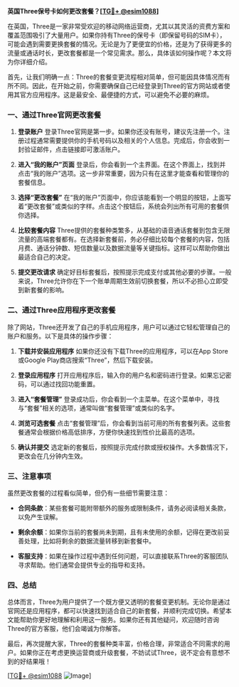 **英国Three保号卡如何更改套餐？[[TG💪+ @esim1088](https://t.me/s/esim1088)]**

在英国，Three是一家非常受欢迎的移动网络运营商，尤其以其灵活的资费方案和覆盖范围吸引了大量用户。如果你持有Three的保号卡（即保留号码的SIM卡），可能会遇到需要更换套餐的情况。无论是为了更便宜的价格，还是为了获得更多的流量或通话时长，更改套餐都是一个常见需求。那么，具体该如何操作呢？本文将为你详细介绍。

首先，让我们明确一点：Three的套餐变更流程相对简单，但可能因具体情况而有所不同。因此，在开始之前，你需要确保自己已经登录到Three的官方网站或者使用其官方应用程序。这是最安全、最便捷的方式，可以避免不必要的麻烦。

### 一、通过Three官网更改套餐

1. **登录账户**
   登录Three官网是第一步。如果你还没有账号，建议先注册一个。注册过程通常需要提供你的手机号码以及相关的个人信息。完成后，你会收到一封验证邮件，点击链接即可激活账户。

2. **进入“我的账户”页面**
   登录后，你会看到一个主界面。在这个界面上，找到并点击“我的账户”选项。这一步非常重要，因为只有在这里才能查看和管理你的套餐信息。

3. **选择“更改套餐”**
   在“我的账户”页面中，你应该能看到一个明显的按钮，上面写着“更改套餐”或类似的字样。点击这个按钮后，系统会列出所有可用的套餐供你选择。

4. **比较套餐内容**
   Three提供的套餐种类繁多，从基础的语音通话套餐到包含无限流量的高端套餐都有。在选择新套餐前，务必仔细比较每个套餐的内容，包括月费、通话分钟数、短信数量以及数据流量等关键指标。这样可以帮助你做出最适合自己的决定。

5. **提交更改请求**
   确定好目标套餐后，按照提示完成支付或其他必要的步骤。一般来说，Three允许你在下一个账单周期生效前切换套餐，所以不必担心立即受到新套餐的影响。

### 二、通过Three应用程序更改套餐

除了网站，Three还开发了自己的手机应用程序，用户可以通过它轻松管理自己的账户和服务。以下是具体的操作步骤：

1. **下载并安装应用程序**
   如果你还没有下载Three的应用程序，可以在App Store或Google Play商店搜索“Three”，然后下载安装。

2. **登录应用程序**
   打开应用程序后，输入你的用户名和密码进行登录。如果忘记密码，可以通过找回功能重置。

3. **进入“套餐管理”**
   登录成功后，你会看到一个主菜单。在这个菜单中，寻找与“套餐”相关的选项，通常叫做“套餐管理”或类似的名字。

4. **浏览可选套餐**
   点击“套餐管理”后，你会看到当前可用的所有套餐列表。这些套餐通常会根据价格高低排序，方便你快速找到性价比最高的选项。

5. **确认并提交**
   选定新的套餐后，按照提示完成付款或授权操作。大多数情况下，更改会在几分钟内生效。

### 三、注意事项

虽然更改套餐的过程看似简单，但仍有一些细节需要注意：

- **合同条款**：某些套餐可能附带额外的服务或限制条件，请务必阅读相关条款，以免产生误解。
  
- **剩余余额**：如果你当前的套餐尚未到期，且有未使用的余额，记得在更改前妥善处理，比如将剩余的数据流量转移到新套餐中。

- **客服支持**：如果在操作过程中遇到任何问题，可以直接联系Three的客服团队寻求帮助。他们通常会提供专业的指导和支持。

### 四、总结

总体而言，Three为用户提供了一个既方便又透明的套餐变更机制。无论你是通过官网还是应用程序，都可以快速找到适合自己的新套餐，并顺利完成切换。希望本文能帮助你更好地理解和利用这一服务。如果你还有其他疑问，欢迎随时咨询Three的官方客服，他们会竭诚为你解答。

最后，再次提醒大家，Three的套餐种类丰富，价格合理，非常适合不同需求的用户。如果你正在考虑更换运营商或升级套餐，不妨试试Three，说不定会有意想不到的好结果哦！

[[TG💪+ @esim1088](https://t.me/s/esim1088) ![Image](https://i.postimg.cc/4NQfJmqS/Snipaste-2025-05-13-00-14-12.png)]